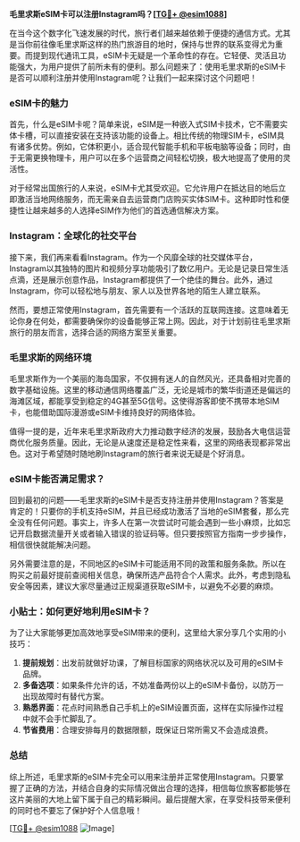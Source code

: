 **毛里求斯eSIM卡可以注册Instagram吗？[[TG💪+ @esim1088](https://t.me/s/esim1088)]**

在当今这个数字化飞速发展的时代，旅行者们越来越依赖于便捷的通信方式。尤其是当你前往像毛里求斯这样的热门旅游目的地时，保持与世界的联系变得尤为重要。而提到现代通讯工具，eSIM卡无疑是一个革命性的存在。它轻便、灵活且功能强大，为用户提供了前所未有的便利。那么问题来了：使用毛里求斯的eSIM卡是否可以顺利注册并使用Instagram呢？让我们一起来探讨这个问题吧！

### eSIM卡的魅力

首先，什么是eSIM卡呢？简单来说，eSIM是一种嵌入式SIM卡技术，它不需要实体卡槽，可以直接安装在支持该功能的设备上。相比传统的物理SIM卡，eSIM具有诸多优势。例如，它体积更小，适合现代智能手机和平板电脑等设备；同时，由于无需更换物理卡，用户可以在多个运营商之间轻松切换，极大地提高了使用的灵活性。

对于经常出国旅行的人来说，eSIM卡尤其受欢迎。它允许用户在抵达目的地后立即激活当地网络服务，而无需亲自去运营商门店购买实体SIM卡。这种即时性和便捷性让越来越多的人选择eSIM作为他们的首选通信解决方案。

### Instagram：全球化的社交平台

接下来，我们再来看看Instagram。作为一个风靡全球的社交媒体平台，Instagram以其独特的图片和视频分享功能吸引了数亿用户。无论是记录日常生活点滴，还是展示创意作品，Instagram都提供了一个绝佳的舞台。此外，通过Instagram，你可以轻松地与朋友、家人以及世界各地的陌生人建立联系。

然而，要想正常使用Instagram，首先需要有一个活跃的互联网连接。这意味着无论你身在何处，都需要确保你的设备能够正常上网。因此，对于计划前往毛里求斯旅行的朋友而言，选择合适的网络方案至关重要。

### 毛里求斯的网络环境

毛里求斯作为一个美丽的海岛国家，不仅拥有迷人的自然风光，还具备相对完善的数字基础设施。这里的移动通信网络覆盖广泛，无论是城市的繁华街道还是偏远的海滩区域，都能享受到稳定的4G甚至5G信号。这使得游客即使不携带本地SIM卡，也能借助国际漫游或eSIM卡维持良好的网络体验。

值得一提的是，近年来毛里求斯政府大力推动数字经济的发展，鼓励各大电信运营商优化服务质量。因此，无论是从速度还是稳定性来看，这里的网络表现都非常出色。这对于希望随时随地刷Instagram的旅行者来说无疑是个好消息。

### eSIM卡能否满足需求？

回到最初的问题——毛里求斯的eSIM卡是否支持注册并使用Instagram？答案是肯定的！只要你的手机支持eSIM，并且已经成功激活了当地的eSIM套餐，那么完全没有任何问题。事实上，许多人在第一次尝试时可能会遇到一些小麻烦，比如忘记开启数据流量开关或者输入错误的验证码等。但只要按照官方指南一步步操作，相信很快就能解决问题。

另外需要注意的是，不同地区的eSIM卡可能适用不同的政策和服务条款。所以在购买之前最好提前查阅相关信息，确保所选产品符合个人需求。此外，考虑到隐私安全等因素，建议大家尽量通过正规渠道获取eSIM卡，以避免不必要的麻烦。

### 小贴士：如何更好地利用eSIM卡？

为了让大家能够更加高效地享受eSIM带来的便利，这里给大家分享几个实用的小技巧：

1. **提前规划**：出发前就做好功课，了解目标国家的网络状况以及可用的eSIM卡品牌。
2. **多备选项**：如果条件允许的话，不妨准备两份以上的eSIM卡备份，以防万一出现故障时有替代方案。
3. **熟悉界面**：花点时间熟悉自己手机上的eSIM设置页面，这样在实际操作过程中就不会手忙脚乱了。
4. **节省费用**：合理安排每月的数据限额，既保证日常所需又不会造成浪费。

### 总结

综上所述，毛里求斯的eSIM卡完全可以用来注册并正常使用Instagram。只要掌握了正确的方法，并结合自身的实际情况做出合理的选择，相信每位旅客都能够在这片美丽的大地上留下属于自己的精彩瞬间。最后提醒大家，在享受科技带来便利的同时也不要忘了保护好个人信息哦！

[[TG💪+ @esim1088](https://t.me/s/esim1088) ![Image](https://i.postimg.cc/4NQfJmqS/Snipaste-2025-05-13-00-14-12.png)]